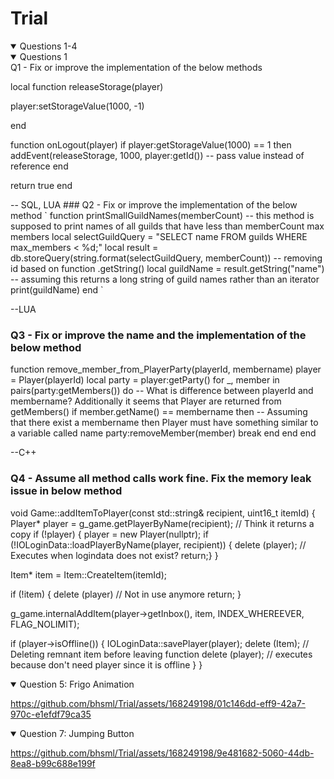 # Trial

<details open>
<summary>Questions 1-4</summary>

<details open>
<summary>Questions 1</summary>
Q1 - Fix or improve the implementation of the below methods

local function releaseStorage(player)

  player:setStorageValue(1000, -1)

end

function onLogout(player)
  if player:getStorageValue(1000) == 1 then
    addEvent(releaseStorage, 1000, player:getId()) -- pass value instead of reference
  end
  
  return true
end

</details></details>
-- SQL, LUA
### Q2 - Fix or improve the implementation of the below method
`
function printSmallGuildNames(memberCount)
-- this method is supposed to print names of all guilds that have less than memberCount max members
  local selectGuildQuery = "SELECT name FROM guilds WHERE max_members < %d;"
  local result = db.storeQuery(string.format(selectGuildQuery, memberCount)) -- removing id based on function .getString()
  local guildName = result.getString("name") -- assuming this returns a long string of guild names rather than an iterator
  print(guildName)
end
`

--LUA
### Q3 - Fix or improve the name and the implementation of the below method
function remove_member_from_PlayerParty(playerId, membername)
  player = Player(playerId)
  local party = player:getParty()
  for _, member in pairs(party:getMembers()) do -- What is difference between playerId and membername? Additionally it seems that Player are returned from getMembers()
    if member.getName() == membername then -- Assuming that there exist a membername then Player must have something similar to a variable called name
      party:removeMember(member)
	  break
    end
  end
end


--C++
### Q4 - Assume all method calls work fine. Fix the memory leak issue in below method

void Game::addItemToPlayer(const std::string& recipient, uint16_t itemId)
{
  Player* player = g_game.getPlayerByName(recipient); // Think it returns a copy
  if (!player) {
    player = new Player(nullptr);
    if (!IOLoginData::loadPlayerByName(player, recipient)) {
		delete (player); // Executes when logindata does not exist?
      return;}
    }
    
  Item* item = Item::CreateItem(itemId);
  
  if (!item) {
	delete (player) // Not in use anymore
    return;
  }
  
  g_game.internalAddItem(player->getInbox(), item, INDEX_WHEREEVER, FLAG_NOLIMIT);
  
  if (player->isOffline()) {
    IOLoginData::savePlayer(player);
	delete (Item);   // Deleting remnant item before leaving function
	delete (player); // executes because don't need player since it is offline
  }
}
</details>


<details open>
<summary>Question 5: Frigo Animation</summary>


https://github.com/bhsml/Trial/assets/168249198/01c146dd-eff9-42a7-970c-e1efdf79ca35


  
</details>


<details open>
<summary>Question 7: Jumping Button</summary>

https://github.com/bhsml/Trial/assets/168249198/9e481682-5060-44db-8ea8-b99c688e199f


</details>
